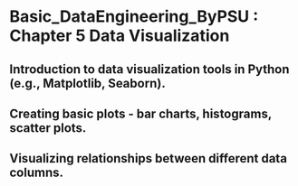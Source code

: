 # Basic_DataEngineering_ByPSU : Chapter 5 Data Visualization

## Introduction to data visualization tools in Python (e.g., Matplotlib, Seaborn).

## Creating basic plots - bar charts, histograms, scatter plots.

## Visualizing relationships between different data columns.